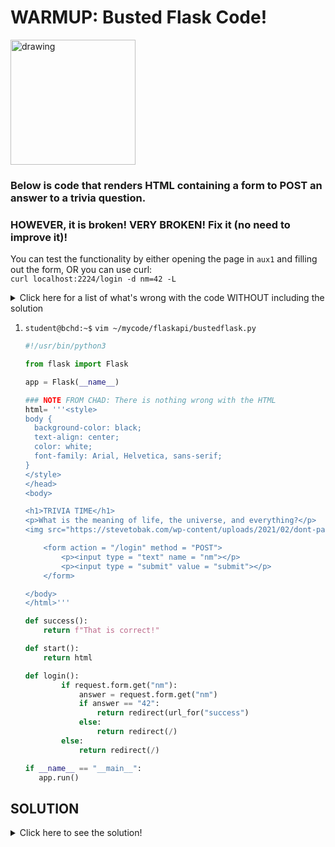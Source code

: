 # WARMUP: Busted Flask Code!

<img src="https://pbs.twimg.com/profile_images/521380344625246209/1R7RQnZh_400x400.jpeg" alt="drawing" width="200"/>

### Below is code that renders HTML containing a form to POST an answer to a trivia question.
### HOWEVER, it is broken! VERY BROKEN! Fix it (no need to improve it)!

You can test the functionality by either opening the page in `aux1` and filling out the form, OR you can use curl:  
`curl localhost:2224/login -d nm=42 -L`

<details>
<summary>Click here for a list of what's wrong with the code WITHOUT including the solution</summary>

- NOTHING is wrong with the HTML!
- THREE flask functions were not imported
- decorators are missing from the functions
- one of the routes must specify that it will accept a POST method
- common syntax errors: missing ) and missing "quotation marks"
- app.run() must specify host IP and port to display correctly in aux1 (see lab 33)

</details>

1. `student@bchd:~$` `vim ~/mycode/flaskapi/bustedflask.py`

    ```python
    #!/usr/bin/python3

    from flask import Flask

    app = Flask(__name__)

    ### NOTE FROM CHAD: There is nothing wrong with the HTML
    html= '''<style>
    body {
      background-color: black;
      text-align: center;
      color: white;
      font-family: Arial, Helvetica, sans-serif;
    }
    </style>
    </head>
    <body>

    <h1>TRIVIA TIME</h1>
    <p>What is the meaning of life, the universe, and everything?</p>
    <img src="https://stevetobak.com/wp-content/uploads/2021/02/dont-panic.png" alt="Avatar" style="width:200px">

        <form action = "/login" method = "POST">
            <p><input type = "text" name = "nm"></p>
            <p><input type = "submit" value = "submit"></p>
        </form>

    </body>
    </html>'''

    def success():
        return f"That is correct!"

    def start():
        return html

    def login():
            if request.form.get("nm"):
                answer = request.form.get("nm")
                if answer == "42":
                    return redirect(url_for("success")
                else:
                    return redirect(/)
            else:
                return redirect(/)

    if __name__ == "__main__":
       app.run()
    ```

## SOLUTION

<details>
<summary>Click here to see the solution!</summary>
    
```python
#!/usr/bin/python3

from flask import Flask
from flask import request, redirect, url_for # missing imports

app = Flask(__name__)

html= '''<style>
body {
  background-color: black;
  text-align: center;
  color: white;
  font-family: Arial, Helvetica, sans-serif;
}
</style>
</head>
<body>

<h1>TRIVIA TIME</h1>
<p>What is the meaning of life, the universe, and everything?</p>
<img src="https://stevetobak.com/wp-content/uploads/2021/02/dont-panic.png" alt="Avatar" style="width:200px">

    <form action = "/login" method = "POST">
        <p><input type = "text" name = "nm"></p>
        <p><input type = "submit" value = "submit"></p>
    </form>

</body>
</html>'''

@app.route("/correct") # missing decorator
def success():
    return f"That is correct!"

@app.route("/") # missing decorator
def start():
    return html

@app.route("/login", methods= ["POST"]) # missing decorator, 
                                        #ALSO must specify that POST method allowed
def login():
        if request.form.get("nm"):
            answer = request.form.get("nm")
            if answer == "42":
                return redirect(url_for("success")) # missing ending )
            else:
                return redirect("/")  # missing "" around /
        else:
            return redirect("/")      # missing "" around /

if __name__ == "__main__":
    app.run(host="0.0.0.0", port=2224)  # specify host and port so we can see in aux1
```

</details>
